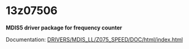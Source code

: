 # 13z07506

**MDIS5 driver package for frequency counter**

Documentation: [DRIVERS/MDIS_LL/Z075_SPEED/DOC/html/index.html](DRIVERS/MDIS_LL/Z075_SPEED/DOC/html/index.html)
